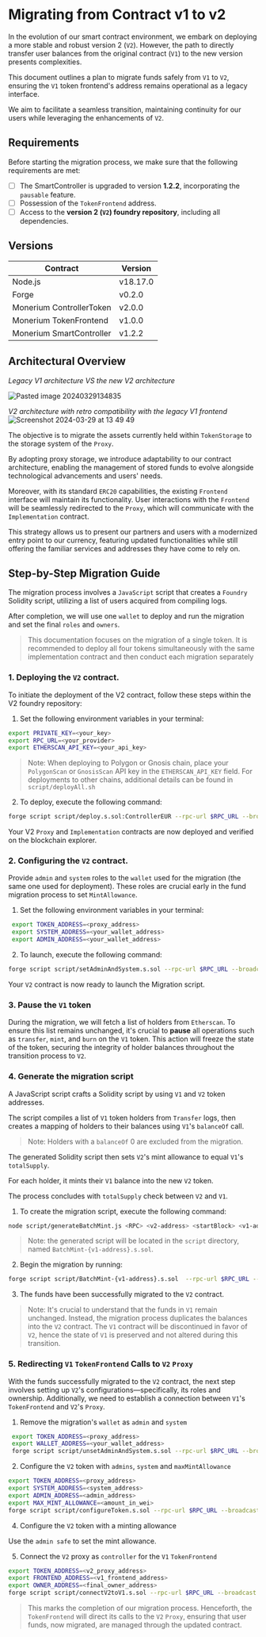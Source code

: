# Migrating from Contract v1 to v2

In the evolution of our smart contract environment, we embark on deploying a more stable and robust version 2 (`V2`). However, the path to directly transfer user balances from the original contract (`V1`) to the new version presents complexities. 

This document outlines a plan to migrate funds safely from `V1` to `V2`, ensuring the `V1` token frontend's address remains operational as a legacy interface. 

We aim to facilitate a seamless transition, maintaining continuity for our users while leveraging the enhancements of `V2`.

## Requirements

Before starting the migration process, we make sure that the following requirements are met:

- [ ] The SmartController is upgraded to version **1.2.2**, incorporating the `pausable` feature.
- [ ] Possession of the `TokenFrontend` address.
- [ ] Access to the **version 2 (`V2`) foundry repository**, including all dependencies.

## Versions

| Contract                 | Version  |
| ------------------------ | -------- |
| Node.js                  | v18.17.0 |
| Forge                    | v0.2.0   |
| Monerium ControllerToken | v2.0.0   |
| Monerium TokenFrontend   | v1.0.0   |
| Monerium SmartController | v1.2.2   |

## Architectural Overview
*Legacy V1 architecture VS the new V2 architecture*

![Pasted image 20240329134835](https://github.com/monerium/smart-contracts/assets/17710875/42f6b845-28c0-44aa-8be0-cd9b63a8535f)

*V2 architecture with retro compatibility with the legacy V1 frontend*
![Screenshot 2024-03-29 at 13 49 49](https://github.com/monerium/smart-contracts/assets/17710875/51e96b4d-014d-4f11-9a2e-262f85fcbd3b)


The objective is to migrate the assets currently held within `TokenStorage` to the storage system of the `Proxy`.

By adopting proxy storage, we introduce adaptability to our contract architecture, enabling the management of stored funds to evolve alongside technological advancements and users' needs. 

Moreover, with its standard `ERC20` capabilities, the existing `Frontend` interface will maintain its functionality. User interactions with the `Frontend` will be seamlessly redirected to the `Proxy`, which will communicate with the `Implementation` contract.

This strategy allows us to present our partners and users with a modernized entry point to our currency, featuring updated functionalities while still offering the familiar services and addresses they have come to rely on.

## Step-by-Step Migration Guide

The migration process involves a `JavaScript` script that creates a `Foundry` Solidity script, utilizing a list of users acquired from compiling logs.

After completion, we will use one `wallet` to deploy and run the migration and set the final `roles` and `owners`.

> This documentation focuses on the migration of a single token. It is recommended to deploy all four tokens simultaneously with the same implementation contract and then conduct each migration separately

### 1. Deploying the `V2` contract.

To initiate the deployment of the V2 contract, follow these steps within the V2 foundry repository:

1. Set the following environment variables in your terminal:

```sh
export PRIVATE_KEY=<your_key>
export RPC_URL=<your_provider>
export ETHERSCAN_API_KEY=<your_api_key>
```
> Note: When deploying to Polygon or Gnosis chain, place your `PolygonScan` or `GnosisScan` API key in the `ETHERSCAN_API_KEY` field. For deployments to other chains, additional details can be found in `script/deployAll.sh`

2. To deploy, execute the following command:
```sh
forge script script/deploy.s.sol:ControllerEUR --rpc-url $RPC_URL --broadcast --etherscan-api-key $ETHERSCAN_API_KEY --verify $VERIFIER_URL
```

Your V2 `Proxy` and `Implementation` contracts are now deployed and verified on the blockchain explorer.

### 2. Configuring the `V2` contract.

Provide `admin` and `system` roles to the `wallet` used for the migration (the same one used for deployment). These roles are crucial early in the fund migration process to set `MintAllowance`.

1. Set the following environment variables in your terminal:
```sh
 export TOKEN_ADDRESS=<proxy_address>
 export SYSTEM_ADDRESS=<your_wallet_address>
 export ADMIN_ADDRESS=<your_wallet_address>
```

2. To launch, execute the following command: 
```sh
forge script script/setAdminAndSystem.s.sol --rpc-url $RPC_URL --broadcast
```

Your `V2` contract is now ready to launch the Migration script. 

### 3. Pause the `V1` token

During the migration, we will fetch a list of holders from `Etherscan`. To ensure this list remains unchanged, it's crucial to **pause** all operations such as `transfer`, `mint`, and `burn` on the `V1` token. This action will freeze the state of the token, securing the integrity of holder balances throughout the transition process to `V2`.

### 4. Generate the migration script

A JavaScript script crafts a Solidity script by using `V1` and `V2` token addresses.

The script compiles a list of `V1` token holders from `Transfer` logs, then creates a mapping of holders to their balances using `V1`'s `balanceOf` call.

> Note: Holders with a `balanceOf` 0 are excluded from the migration.

The generated Solidity script then sets `V2`'s mint allowance to equal `V1`'s `totalSupply`.

For each holder, it mints their `V1` balance into the new `V2` token.

The process concludes with `totalSupply` check between `V2` and `V1`. 

1. To create the migration script, execute the following command:
```sh
node script/generateBatchMint.js <RPC> <v2-address> <startBlock> <v1-address>
```
> Note:  the generated script will be located in the `script` directory, named `BatchMint-{v1-address}.s.sol`.

2. Begin the migration by running:
```sh
forge script script/BatchMint-{v1-address}.s.sol  --rpc-url $RPC_URL --broadcast
```
3. The funds have been successfully migrated to the `V2` contract.

> Note: It's crucial to understand that the funds in `V1` remain unchanged. Instead, the migration process duplicates the balances into the `V2` contract. 
> The `V1` contract will be discontinued in favor of `V2`, hence the state of `V1` is preserved and not altered during this transition.

### 5. Redirecting `V1` `TokenFrontend` Calls to `V2` `Proxy`

With the funds successfully migrated to the `V2` contract, the next step involves setting up `V2`'s configurations—specifically, its roles and ownership. Additionally, we need to establish a connection between `V1`'s `TokenFrontend` and `V2`'s `Proxy`.

1. Remove the migration's `wallet` as `admin` and `system` 
```sh
 export TOKEN_ADDRESS=<proxy_address>
 export WALLET_ADDRESS=<your_wallet_address>
 forge script script/unsetAdminAndSystem.s.sol --rpc-url $RPC_URL --broadcast
```
2. Configure the `V2` token with `admins`, `system` and `maxMintAllowance`
```sh
export TOKEN_ADDRESS=<proxy_address>
export SYSTEM_ADDRESS=<system_address>
export ADMIN_ADDRESS=<admin_address>
export MAX_MINT_ALLOWANCE=<amount_in_wei>
forge script script/configureToken.s.sol --rpc-url $RPC_URL --broadcast
 ```
4. Configure the `V2` token with a minting allowance

 Use the `admin safe` to set the mint allowance. 

5. Connect the `V2` proxy as `controller` for the `V1` `TokenFrontend`
```sh
export TOKEN_ADDRESS=<v2_proxy_address>
export FRONTEND_ADDRESS=<v1_frontend_address>
export OWNER_ADDRESS=<final_owner_address>
forge script script/connectV2toV1.s.sol --rpc-url $RPC_URL --broadcast
```

> This marks the completion of our migration process. Henceforth, the `TokenFrontend` will direct its calls to the `V2` `Proxy`, ensuring that user funds, now migrated, are managed through the updated contract.

